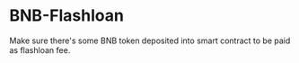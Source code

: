 # BNB-Flashloan

Make sure there's some BNB token deposited into smart contract to be paid as flashloan fee.
